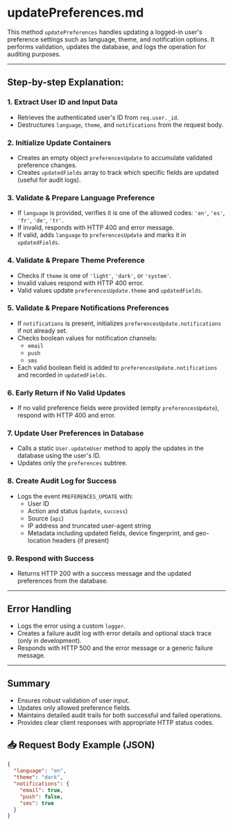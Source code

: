 # updatePreferences.md

This method `updatePreferences` handles updating a logged-in user's preference settings such as language, theme, and notification options. It performs validation, updates the database, and logs the operation for auditing purposes.

---

## Step-by-step Explanation:

### 1. Extract User ID and Input Data
- Retrieves the authenticated user's ID from `req.user._id`.
- Destructures `language`, `theme`, and `notifications` from the request body.

### 2. Initialize Update Containers
- Creates an empty object `preferencesUpdate` to accumulate validated preference changes.
- Creates `updatedFields` array to track which specific fields are updated (useful for audit logs).

### 3. Validate & Prepare Language Preference
- If `language` is provided, verifies it is one of the allowed codes: `'en'`, `'es'`, `'fr'`, `'de'`, `'tr'`.
- If invalid, responds with HTTP 400 and error message.
- If valid, adds `language` to `preferencesUpdate` and marks it in `updatedFields`.

### 4. Validate & Prepare Theme Preference
- Checks if `theme` is one of `'light'`, `'dark'`, or `'system'`.
- Invalid values respond with HTTP 400 error.
- Valid values update `preferencesUpdate.theme` and `updatedFields`.

### 5. Validate & Prepare Notifications Preferences
- If `notifications` is present, initializes `preferencesUpdate.notifications` if not already set.
- Checks boolean values for notification channels:
  - `email`
  - `push`
  - `sms`
- Each valid boolean field is added to `preferencesUpdate.notifications` and recorded in `updatedFields`.

### 6. Early Return if No Valid Updates
- If no valid preference fields were provided (empty `preferencesUpdate`), respond with HTTP 400 and error.

### 7. Update User Preferences in Database
- Calls a static `User.updateUser` method to apply the updates in the database using the user's ID.
- Updates only the `preferences` subtree.

### 8. Create Audit Log for Success
- Logs the event `PREFERENCES_UPDATE` with:
  - User ID
  - Action and status (`update`, `success`)
  - Source (`api`)
  - IP address and truncated user-agent string
  - Metadata including updated fields, device fingerprint, and geo-location headers (if present)

### 9. Respond with Success
- Returns HTTP 200 with a success message and the updated preferences from the database.

---

## Error Handling

- Logs the error using a custom `logger`.
- Creates a failure audit log with error details and optional stack trace (only in development).
- Responds with HTTP 500 and the error message or a generic failure message.

---

## Summary

- Ensures robust validation of user input.
- Updates only allowed preference fields.
- Maintains detailed audit trails for both successful and failed operations.
- Provides clear client responses with appropriate HTTP status codes.

## 📥 Request Body Example (JSON)
```json
{
  "language": "en",
  "theme": "dark",
  "notifications": {
    "email": true,
    "push": false,
    "sms": true
  }
}
